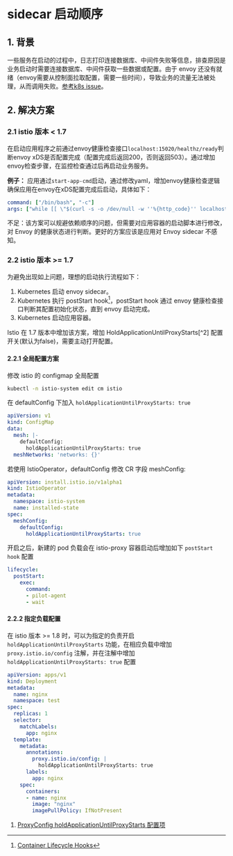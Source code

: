 # sidecar 启动顺序

## 1. 背景

一些服务在启动的过程中，日志打印连接数据库、中间件失败等信息，排查原因是业务启动时需要连接数据库、中间件获取一些数据或配置。由于 envoy 还没有就绪（envoy需要从控制面拉取配置，需要一些时间），导致业务的流量无法被处理，从而调用失败。[参考k8s issue](https://github.com/kubernetes/kubernetes/issues/65502)。

## 2. 解决方案

### 2.1 istio 版本 < 1.7

在启动应用程序之前通过envoy健康检查接口`localhost:15020/healthz/ready`判断envoy xDS是否配置完成（配置完成后返回200，否则返回503）。通过增加envoy检查步骤，在监控检查通过后再启动业务服务。

**例子：** 应用通过`start-app-cmd`启动，通过修改yaml，增加envoy健康检查逻辑确保应用在envoy在xDS配置完成后启动，具体如下：

```yaml
command: ["/bin/bash", "-c"]
args: ["while [[ \"$(curl -s -o /dev/null -w ''%{http_code}'' localhost:15020/healthz/ready)\" != '200' ]]; do echo Waiting for Sidecar;sleep 1; done; echo Sidecar available; start-app-cmd"]
```

不足：该方案可以规避依赖顺序的问题，但需要对应用容器的启动脚本进行修改，对 Envoy 的健康状态进行判断。更好的方案应该是应用对 Envoy sidecar 不感知。

### 2.2 istio 版本 >= 1.7

为避免出现如上问题，理想的启动执行流程如下：

1. Kubernetes 启动 envoy sidecar。
2. Kubernetes 执行 postStart hook[^1]，postStart hook 通过 envoy 健康检查接口判断其配置初始化状态，直到 envoy 启动完成。
3. Kubernetes 启动应用容器。

Istio 在 1.7 版本中增加该方案，增加 HoldApplicationUntilProxyStarts\[^2] 配置开关(默认为false)，需要主动打开配置。

#### 2.2.1 全局配置方案

修改 istio 的 configmap 全局配置

```bash
kubectl -n istio-system edit cm istio
```

在 defaultConfig 下加入 `holdApplicationUntilProxyStarts: true`

```yaml
apiVersion: v1
kind: ConfigMap
data:
  mesh: |-
    defaultConfig:
      holdApplicationUntilProxyStarts: true
  meshNetworks: 'networks: {}'
```

若使用 IstioOperator，defaultConfig 修改 CR 字段 meshConfig:

```yaml
apiVersion: install.istio.io/v1alpha1
kind: IstioOperator
metadata:
  namespace: istio-system
  name: installed-state
spec:
  meshConfig:
    defaultConfig:
      holdApplicationUntilProxyStarts: true
```

开启之后，新建的 pod 负载会在 istio-proxy 容器启动后增加如下 `postStart hook` 配置

```yaml
lifecycle:
  postStart:
    exec:
      command:
      - pilot-agent
      - wait
```

#### 2.2.2 指定负载配置

在 istio 版本 >= 1.8 时，可以为指定的负责开启 `holdApplicationUntilProxyStarts` 功能，在相应负载中增加 `proxy.istio.io/config` 注解，并在注解中增加 `holdApplicationUntilProxyStarts: true` 配置

```yaml
apiVersion: apps/v1
kind: Deployment
metadata:
  name: nginx
  namespace: test
spec:
  replicas: 1
  selector:
    matchLabels:
      app: nginx
  template:
    metadata:
      annotations:
        proxy.istio.io/config: |
          holdApplicationUntilProxyStarts: true
      labels:
        app: nginx
    spec:
      containers:
      - name: nginx
        image: "nginx"
        imagePullPolicy: IfNotPresent
```

1. [ProxyConfig holdApplicationUntilProxyStarts 配置项](https://istio.io/v1.14/docs/reference/config/istio.mesh.v1alpha1/#ProxyConfig)

[^1]: [Container Lifecycle Hooks](https://kubernetes.io/docs/concepts/containers/container-lifecycle-hooks/)
